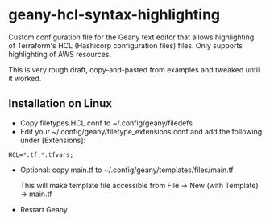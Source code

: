 # geany-hcl-syntax-highlighting
Custom configuration file for the Geany text editor that allows highlighting of Terraform's HCL (Hashicorp configuration files) files. Only supports highlighting of AWS resources.

This is very rough draft, copy-and-pasted from examples and tweaked until it worked.

## Installation on Linux

- Copy filetypes.HCL.conf to ~/.config/geany/filedefs
- Edit your ~/.config/geany/filetype_extensions.conf and add the following under [Extensions]:

```
HCL=*.tf;*.tfvars;
```

- Optional: copy main.tf to ~/.config/geany/templates/files/main.tf

   This will make template file accessible from  File -> New (with Template) -> main.tf
- Restart Geany
